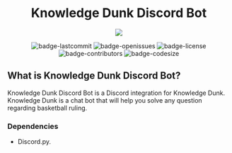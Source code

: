 <h1 align="center">Knowledge Dunk Discord Bot</h1>

<p align="center">
  <img src="https://user-images.githubusercontent.com/46727048/130343457-67edab5a-9c64-4965-b6c4-7a6db5e460f3.jpeg">
</p>

<p align="center">
  <img alt="badge-lastcommit" src="https://img.shields.io/github/last-commit/GaryNLOL/Knowledge-Dunk-Discord-Bot?style=for-the-badge">
  <img alt="badge-openissues" src="https://img.shields.io/github/issues-raw/GaryNLOL/Knowledge-Dunk-Discord-Bot?style=for-the-badge">
  <img alt="badge-license" src="https://img.shields.io/github/license/GaryNLOL/Knowledge-Dunk-Discord-Bot?style=for-the-badge">
  <img alt="badge-contributors" src="https://img.shields.io/github/contributors/GaryNLOL/Knowledge-Dunk-Discord-Bot?style=for-the-badge">
  <img alt="badge-codesize" src="https://img.shields.io/github/languages/code-size/GaryNLOL/Knowledge-Dunk-Discord-Bot?style=for-the-badge">
</p>

## What is Knowledge Dunk Discord Bot?
Knowledge Dunk Discord Bot is a Discord integration for Knowledge Dunk.
Knowledge Dunk is a chat bot that will help you solve any question regarding basketball ruling.

### Dependencies
- Discord.py.
